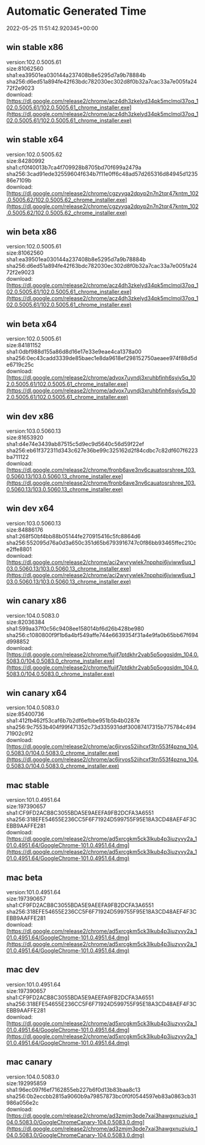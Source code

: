 # Automatic Generated Time
2022-05-25 11:51:42.920345+00:00

## win stable x86
version:102.0.5005.61  
size:81062560  
sha1:ea39501ea030144a237408b8e5295d7a9b78884b  
sha256:d6ed51a894fe42f63bdc782030ec302d8f0b32a7cac33a7e005fa2472f2e9023  
download:[https://dl.google.com/release2/chrome/acz4dh3zkelyd34pk5mclmol37oq_102.0.5005.61/102.0.5005.61_chrome_installer.exe](https://dl.google.com/release2/chrome/acz4dh3zkelyd34pk5mclmol37oq_102.0.5005.61/102.0.5005.61_chrome_installer.exe)  

## win stable x64
version:102.0.5005.62  
size:84280992  
sha1:cf0f40013b7ca4f709928b8705bd70f699a2479a  
sha256:3cad91ede32559604f634b7f11e0ff6c48ad57d265316d84945d123586e7109b  
download:[https://dl.google.com/release2/chrome/cgzyyqa2dpyp2n7n2tqr47kntm_102.0.5005.62/102.0.5005.62_chrome_installer.exe](https://dl.google.com/release2/chrome/cgzyyqa2dpyp2n7n2tqr47kntm_102.0.5005.62/102.0.5005.62_chrome_installer.exe)  

## win beta x86
version:102.0.5005.61  
size:81062560  
sha1:ea39501ea030144a237408b8e5295d7a9b78884b  
sha256:d6ed51a894fe42f63bdc782030ec302d8f0b32a7cac33a7e005fa2472f2e9023  
download:[https://dl.google.com/release2/chrome/acz4dh3zkelyd34pk5mclmol37oq_102.0.5005.61/102.0.5005.61_chrome_installer.exe](https://dl.google.com/release2/chrome/acz4dh3zkelyd34pk5mclmol37oq_102.0.5005.61/102.0.5005.61_chrome_installer.exe)  

## win beta x64
version:102.0.5005.61  
size:84181152  
sha1:0dbf988d155a86d8d16e17e33e9eae4ca1378a00  
sha256:0ec43cadd3339de85baec1e8da9618ef298152750aeaee974f88d5de6719c25c  
download:[https://dl.google.com/release2/chrome/advox7uyndj3xruhbfinh6syiy5q_102.0.5005.61/102.0.5005.61_chrome_installer.exe](https://dl.google.com/release2/chrome/advox7uyndj3xruhbfinh6syiy5q_102.0.5005.61/102.0.5005.61_chrome_installer.exe)  

## win dev x86
version:103.0.5060.13  
size:81653920  
sha1:d4e74e3439ab87515c5d9ec9d5640c56d59f22ef  
sha256:eb61f372311d343c627e36be99c325162d2f84cdbc7c82df607f6223ba711122  
download:[https://dl.google.com/release2/chrome/fronb6ave3nv6cauatosrshree_103.0.5060.13/103.0.5060.13_chrome_installer.exe](https://dl.google.com/release2/chrome/fronb6ave3nv6cauatosrshree_103.0.5060.13/103.0.5060.13_chrome_installer.exe)  

## win dev x64
version:103.0.5060.13  
size:84886176  
sha1:268f50bf4bb88b05144fe270915416c5fc8864d6  
sha256:552095d76a0d3a650c351d65b6793916747c0f86bb93465ffec210ce2ffe8801  
download:[https://dl.google.com/release2/chrome/aci2wyrywlek7npphpi6jviww6uq_103.0.5060.13/103.0.5060.13_chrome_installer.exe](https://dl.google.com/release2/chrome/aci2wyrywlek7npphpi6jviww6uq_103.0.5060.13/103.0.5060.13_chrome_installer.exe)  

## win canary x86
version:104.0.5083.0  
size:82036384  
sha1:599aa37f0c56c9408ee158014bf6d26b428be980  
sha256:c1080800f9f1b6a4bf549affe744e6639354f31a4e9fa0b65bb67f694d998852  
download:[https://dl.google.com/release2/chrome/fujif7ptdkhr2vab5p5ogqsldm_104.0.5083.0/104.0.5083.0_chrome_installer.exe](https://dl.google.com/release2/chrome/fujif7ptdkhr2vab5p5ogqsldm_104.0.5083.0/104.0.5083.0_chrome_installer.exe)  

## win canary x64
version:104.0.5083.0  
size:85400736  
sha1:412fb462f53caf6b7b2df6efbbe951b5b4b0287e  
sha256:9c7553b404f99f471352c73d335931ddf30087417315b775784c49471902c912  
download:[https://dl.google.com/release2/chrome/ac6jrvos52iihcxf3tn553f4pznq_104.0.5083.0/104.0.5083.0_chrome_installer.exe](https://dl.google.com/release2/chrome/ac6jrvos52iihcxf3tn553f4pznq_104.0.5083.0/104.0.5083.0_chrome_installer.exe)  

## mac stable
version:101.0.4951.64  
size:197390657  
sha1:CF9FD2ACB8C3055BDA5E9AEEFA9FB2DCFA3A6551  
sha256:318EFE54655E236CC5F6F71924D599755F95E18A3CD48AEF4F3CEBB9AAFFE281  
download:[https://dl.google.com/release2/chrome/ad5xrcgkm5ck3lkub4p3iuzyvy2a_101.0.4951.64/GoogleChrome-101.0.4951.64.dmg](https://dl.google.com/release2/chrome/ad5xrcgkm5ck3lkub4p3iuzyvy2a_101.0.4951.64/GoogleChrome-101.0.4951.64.dmg)  

## mac beta
version:101.0.4951.64  
size:197390657  
sha1:CF9FD2ACB8C3055BDA5E9AEEFA9FB2DCFA3A6551  
sha256:318EFE54655E236CC5F6F71924D599755F95E18A3CD48AEF4F3CEBB9AAFFE281  
download:[https://dl.google.com/release2/chrome/ad5xrcgkm5ck3lkub4p3iuzyvy2a_101.0.4951.64/GoogleChrome-101.0.4951.64.dmg](https://dl.google.com/release2/chrome/ad5xrcgkm5ck3lkub4p3iuzyvy2a_101.0.4951.64/GoogleChrome-101.0.4951.64.dmg)  

## mac dev
version:101.0.4951.64  
size:197390657  
sha1:CF9FD2ACB8C3055BDA5E9AEEFA9FB2DCFA3A6551  
sha256:318EFE54655E236CC5F6F71924D599755F95E18A3CD48AEF4F3CEBB9AAFFE281  
download:[https://dl.google.com/release2/chrome/ad5xrcgkm5ck3lkub4p3iuzyvy2a_101.0.4951.64/GoogleChrome-101.0.4951.64.dmg](https://dl.google.com/release2/chrome/ad5xrcgkm5ck3lkub4p3iuzyvy2a_101.0.4951.64/GoogleChrome-101.0.4951.64.dmg)  

## mac canary
version:104.0.5083.0  
size:192995859  
sha1:96ec097f6ef7162855eb227b6f0d13b83baa8c13  
sha256:0b2eccbb2815a9060b9a79857873bc0f0f0544597eb83a0863cb31986a056e2c  
download:[https://dl.google.com/release2/chrome/ad3zmjm3pde7xai3hawgxnuziuiq_104.0.5083.0/GoogleChromeCanary-104.0.5083.0.dmg](https://dl.google.com/release2/chrome/ad3zmjm3pde7xai3hawgxnuziuiq_104.0.5083.0/GoogleChromeCanary-104.0.5083.0.dmg)  

